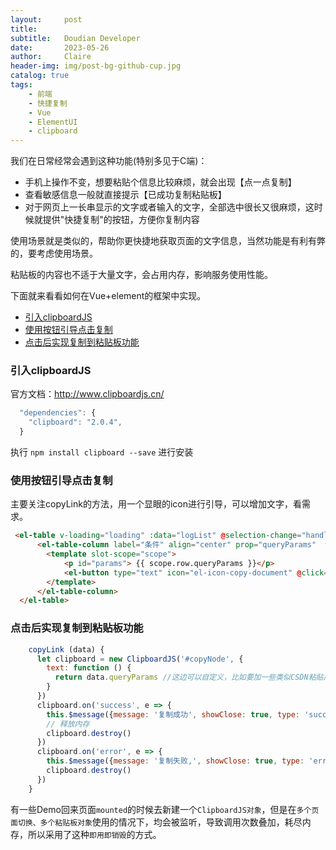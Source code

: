 ```yaml
---
layout:     post
title:      
subtitle:   Doudian Developer
date:       2023-05-26
author:     Claire
header-img: img/post-bg-github-cup.jpg
catalog: true
tags:
    - 前端
    - 快捷复制
    - Vue
    - ElementUI
    - clipboard
---
```


我们在日常经常会遇到这种功能(特别多见于C端)：

- 手机上操作不变，想要粘贴个信息比较麻烦，就会出现【点一点复制】
- 查看敏感信息一般就直接提示【已成功复制粘贴板】
- 对于网页上一长串显示的文字或者输入的文字，全部选中很长又很麻烦，这时候就提供"快捷复制"的按钮，方便你复制内容

使用场景就是类似的，帮助你更快捷地获取页面的文字信息，当然功能是有利有弊的，要考虑使用场景。

粘贴板的内容也不适于大量文字，会占用内存，影响服务使用性能。

下面就来看看如何在Vue+element的框架中实现。

- [引入clipboardJS](#引入clipboardjs)
- [使用按钮引导点击复制](#使用按钮引导点击复制)
- [点击后实现复制到粘贴板功能](#点击后实现复制到粘贴板功能)


### 引入clipboardJS

官方文档：http://www.clipboardjs.cn/

```js
  "dependencies": {
    "clipboard": "2.0.4",
  }
```

执行 `npm install clipboard --save` 进行安装

### 使用按钮引导点击复制

主要关注copyLink的方法，用一个显眼的icon进行引导，可以增加文字，看需求。

```html
 <el-table v-loading="loading" :data="logList" @selection-change="handleSelectionChange">
      <el-table-column label="条件" align="center" prop="queryParams"  width="600" :show-overflow-tooltip="true" >
        <template slot-scope="scope">
            <p id="params"> {{ scope.row.queryParams }}</p> 
            <el-button type="text" icon="el-icon-copy-document" @click="copyLink(scope.row)" id="copyNode">复制</el-button>
        </template>
      </el-table-column> 
  </el-table> 
```

### 点击后实现复制到粘贴板功能

```js
    copyLink (data) {
      let clipboard = new ClipboardJS('#copyNode', {
        text: function () {
          return data.queryParams //这边可以自定义，比如要加一些类似CSDN粘贴后自带的一串引用说明，在这边就可以实现啦
        }
      })
      clipboard.on('success', e => {
        this.$message({message: '复制成功', showClose: true, type: 'success'})//这边提示可以根据平台内的样式调整
        // 释放内存
        clipboard.destroy()
      })
      clipboard.on('error', e => {
        this.$message({message: '复制失败,', showClose: true, type: 'error'})//这边提示可以根据平台内的样式调整
        clipboard.destroy()
      })
    }
```

有一些Demo回来页面`mounted`的时候去新建一个`ClipboardJS对象`，但是在`多个页面切换、多个粘贴板对象`使用的情况下，均会被监听，导致调用次数叠加，耗尽内存，所以采用了这种`即用即销毁`的方式。

